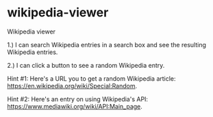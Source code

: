 # wikipedia-viewer
Wikipedia viewer


1.) I can search Wikipedia entries in a search box and see the resulting Wikipedia entries.

2.) I can click a button to see a random Wikipedia entry.

Hint #1: Here's a URL you to get a random Wikipedia article: https://en.wikipedia.org/wiki/Special:Random.

Hint #2: Here's an entry on using Wikipedia's API: https://www.mediawiki.org/wiki/API:Main_page.
